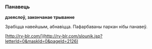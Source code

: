 ### Панавець
**дзеяслоў, закончанае трыванне**

Зрабіцца навейшым, абнавіцца. Пафарбаваны паркан нібы панавеў.

<a rel="author">[http://rv-blr.com/](http://rv-blr.com/slounik.jsp?letterId=0&maskId=0&pageId=2126)</a>

